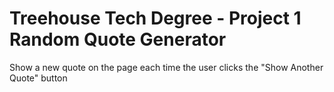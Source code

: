 # Treehouse Tech Degree - Project 1 Random Quote Generator

Show a new quote on the page each time the user clicks the "Show Another Quote" button 
